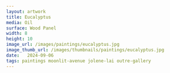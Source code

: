 ```yaml
---
layout: artwork
title: Eucalyptus
media: Oil
surface: Wood Panel
width: 8
height: 10
image_url: /images/paintings/eucalyptus.jpg
image_thumb_url: /images/thumbnails/paintings/eucalyptus.jpg
date:   2024-09-06
tags: paintings moonlit-avenue jolene-lai outre-gallery
---
```

